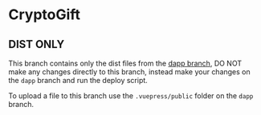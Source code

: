 # CryptoGift

## DIST ONLY
This branch contains only the dist files from the [dapp branch](https://github.com/vittominacori/cryptogift/tree/dapp), DO NOT make any changes directly to this branch, instead make your changes on the `dapp` branch and run the deploy script.

To upload a file to this branch use the `.vuepress/public` folder on the `dapp` branch.
